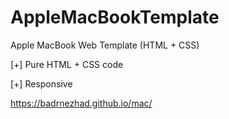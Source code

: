 # AppleMacBookTemplate
Apple MacBook Web Template (HTML + CSS)

[+] Pure HTML + CSS code

[+] Responsive

https://badrnezhad.github.io/mac/
